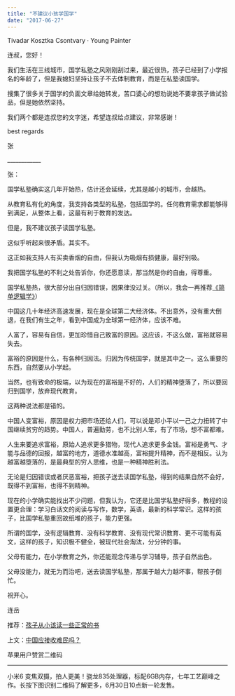 ```yaml
---
title: "不建议小孩学国学"
date: "2017-06-27"
---
```


Tivadar Kosztka Csontvary · Young Painter

连叔，您好！

我们生活在三线城市，国学私塾之风刚刚刮过来，最近很热，孩子已经到了小学报名的年龄了，但是我媳妇坚持让孩子不去体制教育，而是在私塾读国学。

搜集了很多关于国学的负面文章给她转发，苦口婆心的想劝说她不要拿孩子做试验品，但是她依然坚持。

我们两个都是连叔您的文字迷，希望连叔给点建议，非常感谢！

best regards  

张

\_\_\_\_\_\_\_\_\_\_\_\_

张：

国学私塾确实这几年开始热，估计还会延续，尤其是越小的城市，会越热。

从教育私有化的角度，我支持各类型的私塾，包括国学的。任何教育需求都能够得到满足，从整体上看，这最有利于教育的发达。

但是，我不建议孩子读国学私塾。

这似乎听起来很矛盾。其实不。

这正如我支持人有买卖香烟的自由，但我认为吸烟有损健康，最好别吸。

我把国学私塾的不利之处告诉你，你还愿意读，那当然是你的自由，得尊重。

国学私塾热，很大部分出自归因错误，因果律没过关。（所以，我会一再推荐[《简单逻辑学》](http://mp.weixin.qq.com/s?__biz=MzUzOTA0NDYzNQ==&mid=2247483707&idx=1&sn=6a4e88a4a12f09e789bc4a07d954fcef&chksm=facf3f4fcdb8b6598e8719f37bc65b7a2a5ef8cab156eaf4469d8e54c1bb71a8d05cc45d5283&scene=21#wechat_redirect)）

中国这几十年经济高速发展，现在是全球第二大经济体。不出意外，没有重大倒退，在我们有生之年，看到中国成为全球第一经济体，应该不难。

人富了，容易有自信，更加珍惜自己致富的原因。这应该，不这么做，富裕就容易失去。

富裕的原因是什么，有各种归因法。归因为传统国学，就是其中之一。这么重要的东西，自然要从小学起。

当然，也有致命的极端，以为现在的富裕是不好的，人们的精神堕落了，所以要回归到国学，放弃现代教育。

这两种说法都是错的。

中国人变富裕，原因是权力把市场还给人们，可以说是邓小平以一己之力扭转了中国继续贫穷的趋势。中国人，普遍勤劳，也不比别人笨，有了市场，想不富都难。

人生来要追求富裕，原始人追求更多猎物，现代人追求更多金钱。富裕是勇气、才能与品德的回报，越富的地方，道德水准越高，富裕提升精神，而不是相反。认为越富越堕落的，是最典型的穷人思维，也是一种精神胜利法。

无论是归因错误或者厌恶富裕，把孩子送去读国学私塾，得到的结果自然不会好，既得不到富裕，也得不到精神。

现在的小学确实能找出不少问题，但我认为，它还是比国学私塾好得多，教程的设置更合理：学习白话文的阅读与写作，数学，英语，最新的科学常识。这样的孩子，比国学私塾重回故纸堆的孩子，能力更强。

所谓的国学，没有逻辑教育、没有科学教育、没有现代常识教育、更不可能有英文，这样的孩子，知识极不健全，被现代社会淘汰，分分钟的事。

父母有能力，在小学教育之外，你还能观念传递与学习辅导，孩子自然出色。

父母没能力，就无为而治吧，送去读国学私塾，那属于越大力越坏事，帮孩子倒忙。

祝开心。

连岳

推荐：[孩子从小该读一些正常的书](http://mp.weixin.qq.com/s?__biz=MzUzOTA0NDYzNQ==&mid=2247483888&idx=1&sn=28eeb94bf0c5ac9063f4cde53a20491b&chksm=facf3f84cdb8b69237674f2a6676181543ae400c7b30cccfea64d8ae2846a56922f6dc38407d&scene=21#wechat_redirect)

上文：[中国应接收难民吗？](http://mp.weixin.qq.com/s?__biz=MjM5NDU0Mjk2MQ==&mid=2651623197&idx=1&sn=0bd934177b5956bb7655005a3fa3c854&chksm=bd7e0b038a0982154b622388a99c71a77ea713763341d26e1d580d36a2ae2ecd8c8ed42b3595&scene=21#wechat_redirect)

苹果用户赞赏二维码

* * *

小米6 变焦双摄，拍人更美！骁龙835处理器，标配6GB内存，七年工艺巅峰之作。长按下图识别二维码了解更多，6月30日10点新一轮发售。
